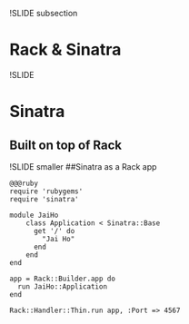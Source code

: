 !SLIDE subsection
# Rack & Sinatra

!SLIDE 
# Sinatra
## Built on top of Rack

!SLIDE smaller
##Sinatra as a Rack app

    @@@ruby
    require 'rubygems'
    require 'sinatra'

    module JaiHo
        class Application < Sinatra::Base
          get '/' do
            "Jai Ho"
          end
        end
    end

    app = Rack::Builder.app do
      run JaiHo::Application
    end

    Rack::Handler::Thin.run app, :Port => 4567

